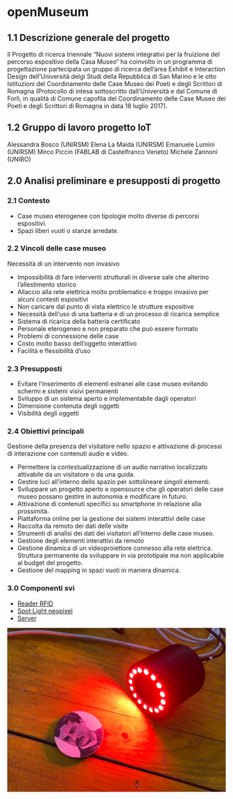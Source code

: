 

# openMuseum

## 1.1 Descrizione generale del progetto

Il Progetto di ricerca triennale “Nuovi sistemi integrativi per la fruizione del percorso espositivo della Casa Museo“ ha coinvolto in un programma di progettazione partecipata un gruppo di ricerca dell’area Exhibit e Interaction Design dell’Università delgi Studi della Repubblica di San Marino e le otto Istituzioni del Coordinamento delle Case Museo dei Poeti e degli Scrittori di Romagna (Protocollo di intesa sottoscritto dall’Università e dal Comune di Forlì, in qualità di Comune capofila del Coordinamento delle Case Museo dei Poeti e degli Scrittori di Romagna in data 18 luglio 2017).


## 1.2 Gruppo di lavoro progetto IoT

Alessandra Bosco (UNIRSM)
Elena La Maida  (UNIRSM)
Emanuele Lumini (UNIRSM)
Mirco Piccin  (FABLAB di Castelfranco Veneto)
Michele Zannoni (UNIBO)


## 2.0 Analisi preliminare e presupposti di progetto

### 2.1 Contesto


 - Case museo eterogenee con tipologie molto diverse di percorsi
   espositivi.
- Spazi liberi vuoti o stanze arredate.


### 2.2 Vincoli delle case museo

Necessità di un intervento non invasivo
- Impossibilità di fare interventi strutturali in diverse sale che alterino l’allestimento storico
- Allaccio alla rete elettrica molto problematico e troppo invasivo per alcuni contesti espositivi
- Non caricare dal punto di vista elettrico le strutture espositive
- Necessità dell’uso di una batteria e di un processo di ricarica semplice
- Sistema di ricarica della batteria certificato
- Personale eterogeneo e non preparato che può essere formato
- Problemi di connessione delle case
- Costo molto basso dell’oggetto interattivo
- Facilità e flessibilità d’uso

### 2.3	Presupposti

- Evitare l’inserimento di elementi estranei alle case museo evitando schermi e sistemi visivi permanenti
- Sviluppo di un sistema aperto e implementabile dagli operatori
- Dimensione contenuta degli oggetti
- Visibilità degli oggetti

### 2.4	Obiettivi principali

Gestione della presenza del visitatore nello spazio e attivazione di processi di interazione con contenuti audio e video.
- Permettere la contestualizzazione di un audio narrativo localizzato attivabile da un visitatore o da una guida.
- Gestire luci all’interno dello spazio per sottolineare singoli elementi.
- Sviluppare un progetto aperto e opensource che gli operatori delle case museo possano gestire in autonomia e modificare in futuro.
- Attivazione di contenuti specifici su smartphone in relazione alla prossimità.
- Piattaforma online per la gestione dei sistemi interattivi delle case
- Raccolta da remoto dei dati delle visite
- Strumenti di analisi dei dati dei visitatori all’interno delle case museo.
- Gestione degli elementi interattivi da remoto
- Gestione dinamica di un videoproiettore connesso alla rete elettrica. Struttura permanente da sviluppare in via prototipale ma non applicabile al budget del progetto.
- Gestione del mapping in spazi vuoti in maniera dinamica.

### 3.0	Componenti svi

- [Reader RFID](https://github.com/unirsm/openMuseum/blob/master/reader/README.md)
- [Spot Light neopixel](spotNeopixel/README.md)
- [Server](https://github.com/unirsm/openMuseum/blob/master/server/README.md)


![Spot Light neopixel Prototipo](spotNeopixel/img/spotNeopixel_test_08.jpg)
